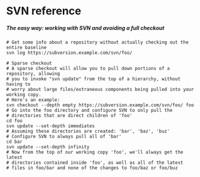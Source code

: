 # SVN reference

##### The easy way: working with SVN and avoiding a full checkout
```shell
# Get some info about a repository without actually checking out the entire baseline
svn log https://subversion.example.com/svn/foo/

# Sparse checkout
# A sparse checkout will allow you to pull down portions of a repository, allowing
# you to invoke "svn update" from the top of a hierarchy, without having to 
# worry about large files/extraneous components being pulled into your working copy.
# Here's an example: 
svn checkout --depth empty https://subversion.example.com/svn/foo/ foo
# Go into the foo directory and configure SVN to only pull the 
# directories that are direct children of 'foo'
cd foo
svn update --set-depth immediates
# Assuming these directories are created: 'bar', 'baz', 'buz'
# Configure SVN to always pull all of 'bar'
cd bar 
svn update --set-depth infinity
# Now from the top of our working copy 'foo', we'll always get the latest
# directories contained inside 'foo', as well as all of the latest 
# files in foo/bar and none of the changes to foo/baz or foo/buz

```

<!-- Remember ```` needs to be at the end of shell segments, per GitHub Flavored 
Markdown ( http://github.github.com/github-flavored-markdown/ ) and real scripts 
should always end with a new line -->


